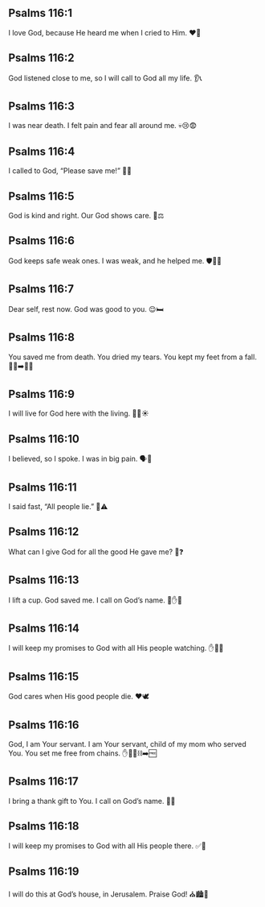 ## Psalms 116:1
I love God, because He heard me when I cried to Him. ❤️🙏
## Psalms 116:2
God listened close to me, so I will call to God all my life. 👂📞
## Psalms 116:3
I was near death. I felt pain and fear all around me. 💀😢😨
## Psalms 116:4
I called to God, “Please save me!” 🙏📣
## Psalms 116:5
God is kind and right. Our God shows care. 💖⚖️
## Psalms 116:6
God keeps safe weak ones. I was weak, and he helped me. 🛡️🧒🤝
## Psalms 116:7
Dear self, rest now. God was good to you. 😌🛏️
## Psalms 116:8
You saved me from death. You dried my tears. You kept my feet from a fall. 🛟😭➡️🙂👣
## Psalms 116:9
I will live for God here with the living. 🚶‍♂️☀️
## Psalms 116:10
I believed, so I spoke. I was in big pain. 🗣️🤕
## Psalms 116:11
I said fast, “All people lie.” 💬⚠️
## Psalms 116:12
What can I give God for all the good He gave me? 🎁❓
## Psalms 116:13
I lift a cup. God saved me. I call on God’s name. 🥤✋🙏
## Psalms 116:14
I will keep my promises to God with all His people watching. ✋📜👥
## Psalms 116:15
God cares when His good people die. ❤️🕊️
## Psalms 116:16
God, I am Your servant. I am Your servant, child of my mom who served You. You set me free from chains. ✋👩‍👦⛓️➡️🆓
## Psalms 116:17
I bring a thank gift to You. I call on God’s name. 🎁🙏
## Psalms 116:18
I will keep my promises to God with all His people there. ✅👥
## Psalms 116:19
I will do this at God’s house, in Jerusalem. Praise God! ⛪🏙️🙌
